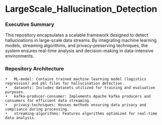 # LargeScale_Hallucination_Detection

### Executive Summary

This repository encapsulates a scalable framework designed to detect hallucinations in large-scale data streams. By integrating machine learning models, streaming algorithms, and privacy-preserving techniques, the system ensures real-time analysis and decision-making in data-intensive environments.

### Repository Architecture
	•	ML-model: Contains trained machine learning model (logistics regression) and pkl files for hallucination detection.
	•	datasets: Includes datasets utilized for training and evaluation purposes.
	•	kafka-producer-consumer: Implements Apache Kafka producers and consumers for efficient data streaming.
	•	privacy-techniques: Houses methods ensuring data privacy and compliance during processing.
	•	streaming-algorithms: Features algorithms optimized for real-time data analysis.
